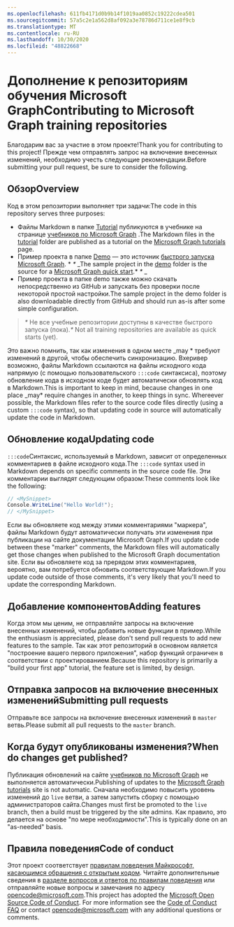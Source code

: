 ```yaml
---
ms.openlocfilehash: 611fb4171d0b9b14f1019aa0852c19222cdea501
ms.sourcegitcommit: 57a5c2e1a562d8af092a3e78786d711ce1e8f9cb
ms.translationtype: MT
ms.contentlocale: ru-RU
ms.lasthandoff: 10/30/2020
ms.locfileid: "48822668"
---
```

# <a name="contributing-to-microsoft-graph-training-repositories"></a><span data-ttu-id="bb90f-101">Дополнение к репозиториям обучения Microsoft Graph</span><span class="sxs-lookup"><span data-stu-id="bb90f-101">Contributing to Microsoft Graph training repositories</span></span>

<span data-ttu-id="bb90f-102">Благодарим вас за участие в этом проекте!</span><span class="sxs-lookup"><span data-stu-id="bb90f-102">Thank you for contributing to this project!</span></span> <span data-ttu-id="bb90f-103">Прежде чем отправлять запрос на включение внесенных изменений, необходимо учесть следующие рекомендации.</span><span class="sxs-lookup"><span data-stu-id="bb90f-103">Before submitting your pull request, be sure to consider the following.</span></span>

## <a name="overview"></a><span data-ttu-id="bb90f-104">Обзор</span><span class="sxs-lookup"><span data-stu-id="bb90f-104">Overview</span></span>

<span data-ttu-id="bb90f-105">Код в этом репозитории выполняет три задачи:</span><span class="sxs-lookup"><span data-stu-id="bb90f-105">The code in this repository serves three purposes:</span></span>

- <span data-ttu-id="bb90f-106">Файлы Markdown в папке [Tutorial](/tutorial) публикуются в учебнике на странице [учебников по Microsoft Graph](https://docs.microsoft.com/graph/tutorials) .</span><span class="sxs-lookup"><span data-stu-id="bb90f-106">The Markdown files in the [tutorial](/tutorial) folder are published as a tutorial on the [Microsoft Graph tutorials](https://docs.microsoft.com/graph/tutorials) page.</span></span>
- <span data-ttu-id="bb90f-107">Пример проекта в папке [Demo](/demo) — это источник [быстрого запуска Microsoft Graph](https://developer.microsoft.com/graph/quick-start). \* *\** _</span><span class="sxs-lookup"><span data-stu-id="bb90f-107">The sample project in the [demo](/demo) folder is the source for a [Microsoft Graph quick start](https://developer.microsoft.com/graph/quick-start).\* *\** _</span></span>
- <span data-ttu-id="bb90f-108">Пример проекта в папке demo также можно скачать непосредственно из GitHub и запускать без проверки после некоторой простой настройки.</span><span class="sxs-lookup"><span data-stu-id="bb90f-108">The sample project in the demo folder is also downloadable directly from GitHub and should run as-is after some simple configuration.</span></span>

> <span data-ttu-id="bb90f-109">_*\**_ Не все учебные репозитории доступны в качестве быстрого запуска (пока).</span><span class="sxs-lookup"><span data-stu-id="bb90f-109">_*\**_ Not all training repositories are available as quick starts (yet).</span></span>

<span data-ttu-id="bb90f-110">Это важно помнить, так как изменения в одном месте _may \* требуют изменений в другой, чтобы обеспечить синхронизацию. Вхеривер возможно, файлы Markdown ссылаются на файлы исходного кода напрямую (с помощью пользовательского `:::code` синтаксиса), поэтому обновление кода в исходном коде будет автоматически обновлять код в Markdown.</span><span class="sxs-lookup"><span data-stu-id="bb90f-110">This is important to keep in mind, because changes in one place _may\* require changes in another, to keep things in sync. Whereever possible, the Markdown files refer to the source code files directly (using a custom `:::code` syntax), so that updating code in source will automatically update the code in Markdown.</span></span>

## <a name="updating-code"></a><span data-ttu-id="bb90f-111">Обновление кода</span><span class="sxs-lookup"><span data-stu-id="bb90f-111">Updating code</span></span>

<span data-ttu-id="bb90f-112">`:::code`Синтаксис, используемый в Markdown, зависит от определенных комментариев в файле исходного кода.</span><span class="sxs-lookup"><span data-stu-id="bb90f-112">The `:::code` syntax used in Markdown depends on specific comments in the source code file.</span></span> <span data-ttu-id="bb90f-113">Эти комментарии выглядят следующим образом:</span><span class="sxs-lookup"><span data-stu-id="bb90f-113">These comments look like the following:</span></span>

```csharp
// <MySnippet>
Console.WriteLine("Hello World!");
// </MySnippet>
```

<span data-ttu-id="bb90f-114">Если вы обновляете код между этими комментариями "маркера", файлы Markdown будут автоматически получать эти изменения при публикации на сайте документации Microsoft Graph.</span><span class="sxs-lookup"><span data-stu-id="bb90f-114">If you update code between these "marker" comments, the Markdown files will automatically get those changes when published to the Microsoft Graph documentation site.</span></span> <span data-ttu-id="bb90f-115">Если вы обновляете код за прерядом этих комментариев, вероятно, вам потребуется обновить соответствующие Markdown.</span><span class="sxs-lookup"><span data-stu-id="bb90f-115">If you update code outside of those comments, it's very likely that you'll need to update the corresponding Markdown.</span></span>

## <a name="adding-features"></a><span data-ttu-id="bb90f-116">Добавление компонентов</span><span class="sxs-lookup"><span data-stu-id="bb90f-116">Adding features</span></span>

<span data-ttu-id="bb90f-117">Когда этом мы ценим, не отправляйте запросы на включение внесенных изменений, чтобы добавить новые функции в пример.</span><span class="sxs-lookup"><span data-stu-id="bb90f-117">While the enthusiasm is appreciated, please don't send pull requests to add new features to the sample.</span></span> <span data-ttu-id="bb90f-118">Так как этот репозиторий в основном является "построение вашего первого приложения", набор функций ограничен в соответствии с проектированием.</span><span class="sxs-lookup"><span data-stu-id="bb90f-118">Because this repository is primarily a "build your first app" tutorial, the feature set is limited, by design.</span></span>

## <a name="submitting-pull-requests"></a><span data-ttu-id="bb90f-119">Отправка запросов на включение внесенных изменений</span><span class="sxs-lookup"><span data-stu-id="bb90f-119">Submitting pull requests</span></span>

<span data-ttu-id="bb90f-120">Отправьте все запросы на включение внесенных изменений в `master` ветвь.</span><span class="sxs-lookup"><span data-stu-id="bb90f-120">Please submit all pull requests to the `master` branch.</span></span>

<!-- markdownlint-disable MD026 -->
## <a name="when-do-changes-get-published"></a><span data-ttu-id="bb90f-121">Когда будут опубликованы изменения?</span><span class="sxs-lookup"><span data-stu-id="bb90f-121">When do changes get published?</span></span>
<!-- markdownlint-enable MD026 -->

<span data-ttu-id="bb90f-122">Публикация обновлений на сайте [учебников по Microsoft Graph](https://docs.microsoft.com/graph/tutorials) не выполняется автоматически.</span><span class="sxs-lookup"><span data-stu-id="bb90f-122">Publishing of updates to the [Microsoft Graph tutorials](https://docs.microsoft.com/graph/tutorials) site is not automatic.</span></span> <span data-ttu-id="bb90f-123">Сначала необходимо повысить уровень изменений до `live` ветви, а затем запустить сборку с помощью администраторов сайта.</span><span class="sxs-lookup"><span data-stu-id="bb90f-123">Changes must first be promoted to the `live` branch, then a build must be triggered by the site admins.</span></span> <span data-ttu-id="bb90f-124">Как правило, это делается на основе "по мере необходимости".</span><span class="sxs-lookup"><span data-stu-id="bb90f-124">This is typically done on an "as-needed" basis.</span></span>

## <a name="code-of-conduct"></a><span data-ttu-id="bb90f-125">Правила поведения</span><span class="sxs-lookup"><span data-stu-id="bb90f-125">Code of conduct</span></span>

<span data-ttu-id="bb90f-p106">Этот проект соответствует [правилам поведения Майкрософт, касающимся обращения с открытым кодом](https://opensource.microsoft.com/codeofconduct/). Читайте дополнительные сведения в [разделе вопросов и ответов по правилам поведения](https://opensource.microsoft.com/codeofconduct/faq/) или отправляйте новые вопросы и замечания по адресу [opencode@microsoft.com](mailto:opencode@microsoft.com).</span><span class="sxs-lookup"><span data-stu-id="bb90f-p106">This project has adopted the [Microsoft Open Source Code of Conduct](https://opensource.microsoft.com/codeofconduct/). For more information see the [Code of Conduct FAQ](https://opensource.microsoft.com/codeofconduct/faq/) or contact [opencode@microsoft.com](mailto:opencode@microsoft.com) with any additional questions or comments.</span></span>

